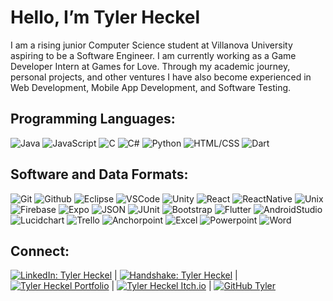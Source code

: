 # Hello, I’m Tyler Heckel

I am a rising junior Computer Science student at Villanova University aspiring to be a Software Engineer. I am currently working as a Game Developer Intern at Games for Love. Through my academic journey, personal projects, and other ventures I have also become experienced in Web Development, Mobile App Development, and Software Testing.

## Programming Languages:
![Java](https://img.shields.io/badge/Java-CD5C5C?style=for-the-badge&logo=java&logoColor=white)
![JavaScript](https://img.shields.io/badge/JavaScript-F7DF1E?style=for-the-badge&logo=javascript&logoColor=black)
![C](https://img.shields.io/badge/-00599C?style=for-the-badge&logo=c&logoColor=white)
![C#](https://img.shields.io/badge/C%23-4B0082?style=for-the-badge&logo=c-sharp&logoColor=white)
![Python](https://img.shields.io/badge/Python-3776AB?style=for-the-badge&logo=python&logoColor=white)
![HTML/CSS](https://img.shields.io/badge/HTML%2FCSS-CD5C5C?style=for-the-badge&logo=html5&logoColor=white)
![Dart](https://img.shields.io/badge/Dart-00BFFF?style=for-the-badge&logo=dart&logoColor=white)


## Software and Data Formats:
![Git](https://img.shields.io/badge/Git-CD5C5C?style=for-the-badge&logo=git&logoColor=white)
![Github](https://img.shields.io/badge/Github-181717?style=for-the-badge&logo=github&logoColor=white)
![Eclipse](https://img.shields.io/badge/Eclipse-483D8B?style=for-the-badge&logo=eclipse&logoColor=white)
![VSCode](https://img.shields.io/badge/VSCode-00BFFF?style=for-the-badge&logo=visual-studio-code&logoColor=white)
![Unity](https://img.shields.io/badge/Unity-000000?style=for-the-badge&logo=unity&logoColor=white)
![React](https://img.shields.io/badge/React-61DAFB?style=for-the-badge&logo=react&logoColor=white)
![ReactNative](https://img.shields.io/badge/ReactNative-61DAFB?style=for-the-badge&logo=react&logoColor=white)
![Unix](https://img.shields.io/badge/Unix-000000?style=for-the-badge&logo=linux&logoColor=white)
![Firebase](https://img.shields.io/badge/Firebase-FFCA28?style=for-the-badge&logo=firebase&logoColor=black)
![Expo](https://img.shields.io/badge/Expo-000000?style=for-the-badge&logo=expo&logoColor=white)
![JSON](https://img.shields.io/badge/JSON-000000?style=for-the-badge&logo=json&logoColor=white)
![JUnit](https://img.shields.io/badge/JUnit-25A162?style=for-the-badge&logo=junit&logoColor=white)
![Bootstrap](https://img.shields.io/badge/Bootstrap-563D7C?style=for-the-badge&logo=bootstrap&logoColor=white)
![Flutter](https://img.shields.io/badge/Flutter-00BFFF?style=for-the-badge&logo=flutter&logoColor=white)
![AndroidStudio](https://img.shields.io/badge/AndroidStudio-6B8E23?style=for-the-badge&logo=androidstudio&logoColor=white)
![Lucidchart](https://img.shields.io/badge/Lucidchart-FFA500?style=for-the-badge&logo=lucid&logoColor=white)
![Trello](https://img.shields.io/badge/Trello-3776AB?style=for-the-badge&logo=trello&logoColor=white)
![Anchorpoint](https://img.shields.io/badge/Anchorpoint-00599C?style=for-the-badge&logo=anchorpoint&logoColor=white)
![Excel](https://img.shields.io/badge/Excel-217346?style=for-the-badge&logo=microsoft-excel&logoColor=white)
![Powerpoint](https://img.shields.io/badge/Powerpoint-CD5C5C?style=for-the-badge&logo=microsoft-powerpoint&logoColor=white)
![Word](https://img.shields.io/badge/Word-00599C?style=for-the-badge&logo=microsoft-word&logoColor=white)

## Connect:
[![LinkedIn: Tyler Heckel](https://img.shields.io/badge/-LinkedIn-00599C?style=flat-square&logo=linkedin&logoColor=white&link=https://www.linkedin.com/in/tyler-heckel-1434b52b4/)](https://www.linkedin.com/in/tyler-heckel-1434b52b4/) | [![Handshake: Tyler Heckel](https://img.shields.io/badge/-Handshake-FFFF00?style=flat-square&logo=handshake&logoColor=white&link=https://villanova.joinhandshake.com/stu/users/40794812)](https://villanova.joinhandshake.com/stu/users/40794812) | [![Tyler Heckel Portfolio](https://img.shields.io/badge/-Portfolio-00599C?style=flat-square&logo=&logoColor=white&link=https://tylerheckelportfolio.netlify.app/)](https://tylerheckelportfolio.netlify.app/) | [![Tyler Heckel Itch.io](https://img.shields.io/badge/-Itch.io-CD5C5C?style=flat-square&logo=Itch.io&logoColor=white&link=https://tylerheckel2.itch.io/)](https://tylerheckel2.itch.io/) | [![GitHub Tyler](https://img.shields.io/github/followers/tylerheckel2?label=follow&style=social)](https://github.com/tylerheckel2)

<!---
tylerheckel2/tylerheckel2 is a ✨ special ✨ repository because its `README.md` (this file) appears on your GitHub profile.
You can click the Preview link to take a look at your changes.
--->
